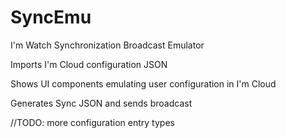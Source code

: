 SyncEmu
=======

I'm Watch Synchronization Broadcast Emulator

Imports I'm Cloud configuration JSON

Shows UI components emulating user configuration in I'm Cloud

Generates Sync JSON and sends broadcast

//TODO: more configuration entry types
